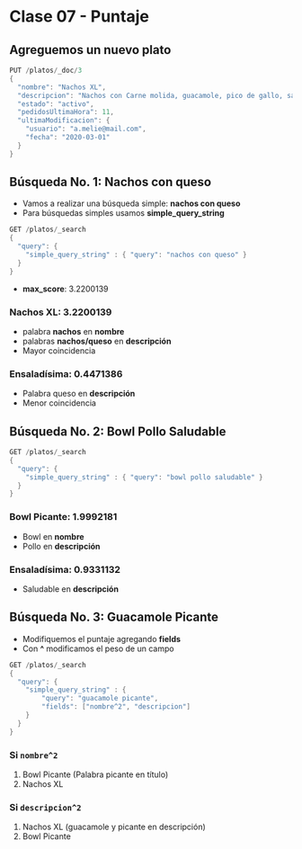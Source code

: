 # Clase 07 - Puntaje

## Agreguemos un nuevo plato

```java
PUT /platos/_doc/3
{
  "nombre": "Nachos XL",
  "descripcion": "Nachos con Carne molida, guacamole, pico de gallo, salsa picante, queso chedar y frijoles negros.",
  "estado": "activo",
  "pedidosUltimaHora": 11,
  "ultimaModificacion": {
    "usuario": "a.melie@mail.com",
    "fecha": "2020-03-01"
  }
}
```

## Búsqueda No. 1: Nachos con queso

- Vamos a realizar una búsqueda simple: **nachos con queso**
- Para búsquedas simples usamos **simple_query_string**

```java
GET /platos/_search
{
  "query": {
    "simple_query_string" : { "query": "nachos con queso" }
  }
}
```

- **max_score**: 3.2200139

### **Nachos XL**: 3.2200139 
- palabra **nachos** en **nombre**
- palabras **nachos/queso** en **descripción**
- Mayor coincidencia

### **Ensaladísima**: 0.4471386
- Palabra queso en **descripción**
- Menor coincidencia

## Búsqueda No. 2: Bowl Pollo Saludable

```java
GET /platos/_search
{
  "query": {
    "simple_query_string" : { "query": "bowl pollo saludable" }
  }
}
```

### **Bowl Picante**: 1.9992181
- Bowl en **nombre**
- Pollo en **descripción**

###  **Ensaladísima**: 0.9331132
- Saludable en **descripción**

## Búsqueda No. 3: Guacamole Picante

- Modifiquemos el puntaje agregando **fields**
- Con  **^** modificamos el peso de un campo

```java
GET /platos/_search
{
  "query": {
    "simple_query_string" : {
        "query": "guacamole picante",
        "fields": ["nombre^2", "descripcion"]
    }
  }
}
```

### Si **`nombre^2`**
1. Bowl Picante (Palabra picante en título)
2. Nachos XL

### Si **`descripcion^2`**
1. Nachos XL (guacamole y picante en descripción)
2. Bowl Picante
